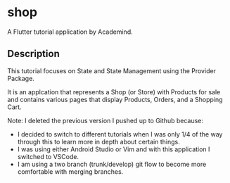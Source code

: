 # shop

A Flutter tutorial application by Academind.

## Description

This tutorial focuses on State and State Management using the Provider Package.

It is an applcation that represents a Shop (or Store) with Products for sale and contains various pages that display Products, Orders, and a Shopping Cart.

Note: I deleted the previous version I pushed up to Github because:
  - I decided to switch to different tutorials when I was only 1/4 of the way through this to learn more in depth about certain things.
  - I was using either Android Studio or Vim and with this application I switched to VSCode.
  - I am using a two branch (trunk/develop) git flow to become more comfortable with merging branches.